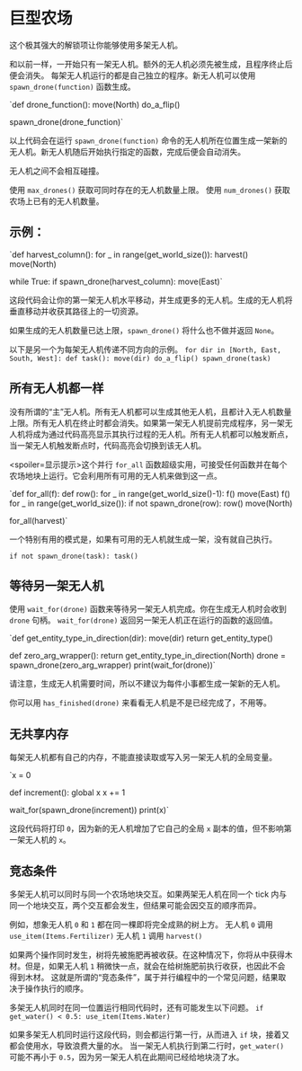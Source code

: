 # 巨型农场
这个极其强大的解锁项让你能够使用多架无人机。

和以前一样，一开始只有一架无人机。额外的无人机必须先被生成，且程序终止后便会消失。
每架无人机运行的都是自己独立的程序。新无人机可以使用 `spawn_drone(function)` 函数生成。

`def drone_function():
    move(North)
    do_a_flip()

spawn_drone(drone_function)`

以上代码会在运行 `spawn_drone(function)` 命令的无人机所在位置生成一架新的无人机。新无人机随后开始执行指定的函数，完成后便会自动消失。

无人机之间不会相互碰撞。

使用 `max_drones()` 获取可同时存在的无人机数量上限。
使用 `num_drones()` 获取农场上已有的无人机数量。


## 示例：
`def harvest_column():
    for _ in range(get_world_size()):
        harvest()
        move(North)

while True:
    if spawn_drone(harvest_column):
        move(East)`

这段代码会让你的第一架无人机水平移动，并生成更多的无人机。生成的无人机将垂直移动并收获其路径上的一切资源。

如果生成的无人机数量已达上限，`spawn_drone()` 将什么也不做并返回 `None`。

以下是另一个为每架无人机传递不同方向的示例。
`for dir in [North, East, South, West]:
    def task():
        move(dir)
        do_a_flip()
    spawn_drone(task)`

## 所有无人机都一样
没有所谓的“主”无人机。所有无人机都可以生成其他无人机，且都计入无人机数量上限。所有无人机在终止时都会消失。如果第一架无人机提前完成程序，另一架无人机将成为通过代码高亮显示其执行过程的无人机。所有无人机都可以触发断点，当一架无人机触发断点时，代码高亮会切换到该无人机。

<spoiler=显示提示>这个并行 `for_all` 函数超级实用，可接受任何函数并在每个农场地块上运行。它会利用所有可用的无人机来做到这一点。

`def for_all(f):
	def row():
		for _ in range(get_world_size()-1):
			f()
			move(East)
		f()
	for _ in range(get_world_size()):
		if not spawn_drone(row):
			row()
		move(North)

for_all(harvest)`

一个特别有用的模式是，如果有可用的无人机就生成一架，没有就自己执行。

`if not spawn_drone(task):
	task()`
</spoiler>

## 等待另一架无人机
使用 `wait_for(drone)` 函数来等待另一架无人机完成。你在生成无人机时会收到 `drone` 句柄。
`wait_for(drone)` 返回另一架无人机正在运行的函数的返回值。

`def get_entity_type_in_direction(dir):
    move(dir)
    return get_entity_type()

def zero_arg_wrapper():
    return get_entity_type_in_direction(North)
drone = spawn_drone(zero_arg_wrapper)
print(wait_for(drone))`

请注意，生成无人机需要时间，所以不建议为每件小事都生成一架新的无人机。

你可以用 `has_finished(drone)` 来看看无人机是不是已经完成了，不用等。

## 无共享内存
每架无人机都有自己的内存，不能直接读取或写入另一架无人机的全局变量。

`x = 0

def increment():
    global x
    x += 1

wait_for(spawn_drone(increment))
print(x)`

这段代码将打印 `0`，因为新的无人机增加了它自己的全局 `x` 副本的值，但不影响第一架无人机的 `x`。

## 竞态条件
多架无人机可以同时与同一个农场地块交互。如果两架无人机在同一个 tick 内与同一个地块交互，两个交互都会发生，但结果可能会因交互的顺序而异。

例如，想象无人机 `0` 和 `1` 都在同一棵即将完全成熟的树上方。
无人机 `0` 调用
`use_item(Items.Fertilizer)`
无人机 `1` 调用
`harvest()`

如果两个操作同时发生，树将先被施肥再被收获。在这种情况下，你将从中获得木材。但是，如果无人机 `1` 稍微快一点，就会在给树施肥前执行收获，也因此不会得到木材。
这就是所谓的“竞态条件”，属于并行编程中的一个常见问题，结果取决于操作执行的顺序。

多架无人机同时在同一位置运行相同代码时，还有可能发生以下问题。
`if get_water() < 0.5:
    use_item(Items.Water)`

如果多架无人机同时运行这段代码，则会都运行第一行，从而进入 `if` 块，接着又都会使用水，导致浪费大量的水。
当一架无人机执行到第二行时，`get_water()` 可能不再小于 `0.5`，因为另一架无人机在此期间已经给地块浇了水。